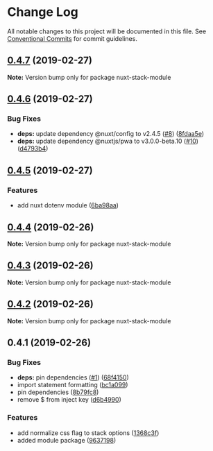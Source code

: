 # Change Log

All notable changes to this project will be documented in this file.
See [Conventional Commits](https://conventionalcommits.org) for commit guidelines.

## [0.4.7](https://github.com/wagerfield/nuxt-stack/compare/v0.4.6...v0.4.7) (2019-02-27)

**Note:** Version bump only for package nuxt-stack-module

## [0.4.6](https://github.com/wagerfield/nuxt-stack/compare/v0.4.5...v0.4.6) (2019-02-27)

### Bug Fixes

- **deps:** update dependency @nuxt/config to v2.4.5 ([#8](https://github.com/wagerfield/nuxt-stack/issues/8)) ([8fdaa5e](https://github.com/wagerfield/nuxt-stack/commit/8fdaa5e))
- **deps:** update dependency @nuxtjs/pwa to v3.0.0-beta.10 ([#10](https://github.com/wagerfield/nuxt-stack/issues/10)) ([d4793b4](https://github.com/wagerfield/nuxt-stack/commit/d4793b4))

## [0.4.5](https://github.com/wagerfield/nuxt-stack/compare/v0.4.4...v0.4.5) (2019-02-27)

### Features

- add nuxt dotenv module ([6ba98aa](https://github.com/wagerfield/nuxt-stack/commit/6ba98aa))

## [0.4.4](https://github.com/wagerfield/nuxt-stack/compare/v0.4.3...v0.4.4) (2019-02-26)

**Note:** Version bump only for package nuxt-stack-module

## [0.4.3](https://github.com/wagerfield/nuxt-stack/compare/v0.4.2...v0.4.3) (2019-02-26)

**Note:** Version bump only for package nuxt-stack-module

## [0.4.2](https://github.com/wagerfield/nuxt-stack/compare/v0.4.1...v0.4.2) (2019-02-26)

**Note:** Version bump only for package nuxt-stack-module

## 0.4.1 (2019-02-26)

### Bug Fixes

- **deps:** pin dependencies ([#1](https://github.com/wagerfield/nuxt-stack/issues/1)) ([68f4150](https://github.com/wagerfield/nuxt-stack/commit/68f4150))
- import statement formatting ([bc1a099](https://github.com/wagerfield/nuxt-stack/commit/bc1a099))
- pin dependencies ([8b79fc8](https://github.com/wagerfield/nuxt-stack/commit/8b79fc8))
- remove \$ from inject key ([d6b4990](https://github.com/wagerfield/nuxt-stack/commit/d6b4990))

### Features

- add normalize css flag to stack options ([1368c3f](https://github.com/wagerfield/nuxt-stack/commit/1368c3f))
- added module package ([9637198](https://github.com/wagerfield/nuxt-stack/commit/9637198))
